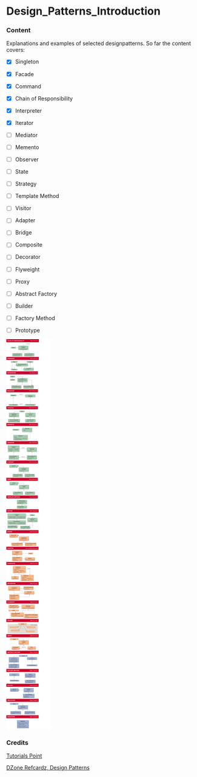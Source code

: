 # Design_Patterns_Introduction
### Content
Explanations and examples of selected designpatterns.
So far the content covers:
- [x] Singleton
- [x] Facade
- [x] Command
- [x] Chain of Responsibility
- [x] Interpreter
- [x] Iterator
- [ ] Mediator
- [ ] Memento
- [ ] Observer
- [ ] State
- [ ] Strategy
- [ ] Template Method
- [ ] Visitor
- [ ] Adapter
- [ ] Bridge
- [ ] Composite
- [ ] Decorator
- [ ] Flyweight
- [ ] Proxy
- [ ] Abstract Factory
- [ ] Builder
- [ ] Factory Method
- [ ] Prototype



![](/DesignPatterns.png)
### Credits
[Tutorials Point](https://www.tutorialspoint.com)

[DZone Refcardz, Design Patterns](https://dzone.com/refcardz/design-patterns?chapter=1)
